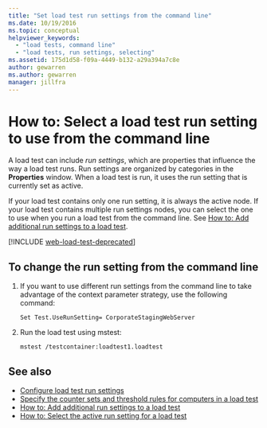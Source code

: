 ```yaml
---
title: "Set load test run settings from the command line"
ms.date: 10/19/2016
ms.topic: conceptual
helpviewer_keywords:
  - "load tests, command line"
  - "load tests, run settings, selecting"
ms.assetid: 175d1d58-f09a-4449-b132-a29a394a7c8e
author: gewarren
ms.author: gewarren
manager: jillfra
---
```

# How to: Select a load test run setting to use from the command line

A load test can include *run settings*, which are properties that influence the way a load test runs. Run settings are organized by categories in the **Properties** window. When a load test is run, it uses the run setting that is currently set as active.

If your load test contains only one run setting, it is always the active node. If your load test contains multiple run settings nodes, you can select the one to use when you run a load test from the command line. See [How to: Add additional run settings to a load test](../test/how-to-add-additional-run-settings-to-a-load-test.md).

[!INCLUDE [web-load-test-deprecated](includes/web-load-test-deprecated.md)]

## To change the run setting from the command line

1.  If you want to use different run settings from the command line to take advantage of the context parameter strategy, use the following command:

    `Set Test.UseRunSetting= CorporateStagingWebServer`

2.  Run the load test using mstest:

    `mstest /testcontainer:loadtest1.loadtest`

## See also

- [Configure load test run settings](../test/configure-load-test-run-settings.md)
- [Specify the counter sets and threshold rules for computers in a load test](../test/specify-counter-sets-and-threshold-rules-for-load-testing.md)
- [How to: Add additional run settings to a load test](../test/how-to-add-additional-run-settings-to-a-load-test.md)
- [How to: Select the active run setting for a load test](../test/how-to-select-the-active-run-setting-for-a-load-test.md)
